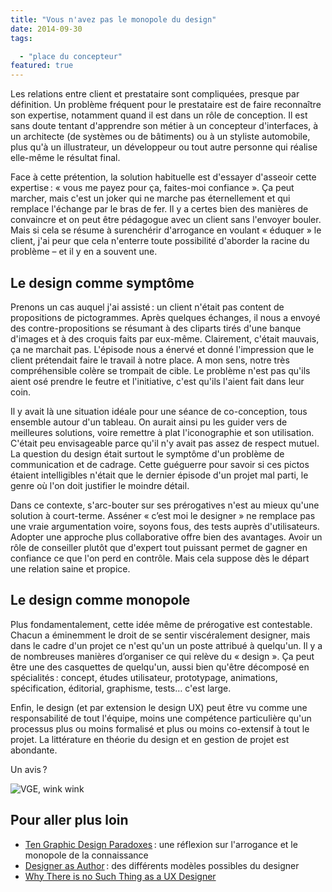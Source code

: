 ```yaml
---
title: "Vous n'avez pas le monopole du design"
date: 2014-09-30
tags:

  - "place du concepteur"
featured: true
---
```


Les relations entre client et prestataire sont compliquées, presque par définition. Un problème fréquent pour le prestataire est de faire reconnaître son expertise, notamment quand il est dans un rôle de conception. Il est sans doute tentant d'apprendre son métier à un concepteur d'interfaces, à un architecte (de systèmes ou de bâtiments) ou à un styliste automobile, plus qu'à un illustrateur, un développeur ou tout autre personne qui réalise elle-même le résultat final.

Face à cette prétention, la solution habituelle est d'essayer d'asseoir cette expertise : « vous me payez pour ça, faites-moi confiance ». Ça peut marcher, mais c'est un joker qui ne marche pas éternellement et qui remplace l'échange par le bras de fer. Il y a certes bien des manières de convaincre et on peut être pédagogue avec un client sans l'envoyer bouler. Mais si cela se résume à surenchérir d'arrogance en voulant « éduquer » le client, j'ai peur que cela n'enterre toute possibilité d'aborder la racine du problème – et il y en a souvent une.

## Le design comme symptôme

Prenons un cas auquel j'ai assisté : un client n'était pas content de propositions de pictogrammes. Après quelques échanges, il nous a envoyé des contre-propositions se résumant à des cliparts tirés d'une banque d'images et à des croquis faits par eux-même. Clairement, c'était mauvais, ça ne marchait pas. L'épisode nous a énervé et donné l'impression que le client prétendait faire le travail à notre place. A mon sens, notre très compréhensible colère se trompait de cible. Le problème n'est pas qu'ils aient osé prendre le feutre et l'initiative, c'est qu'ils l'aient fait dans leur coin.

Il y avait là une situation idéale pour une séance de co-conception, tous ensemble autour d'un tableau. On aurait ainsi pu les guider vers de meilleures solutions, voire remettre à plat l'iconographie et son utilisation. C'était peu envisageable parce qu'il n'y avait pas assez de respect mutuel. La question du design était surtout le symptôme d'un problème de communication et de cadrage. Cette guéguerre pour savoir si ces pictos étaient intelligibles n'était que le dernier épisode d'un projet mal parti, le genre où l'on doit justifier le moindre détail.

Dans ce contexte, s'arc-bouter sur ses prérogatives n'est au mieux qu'une solution à court-terme. Asséner « c’est moi le designer » ne remplace pas une vraie argumentation voire, soyons fous, des tests auprès d'utilisateurs. Adopter une approche plus collaborative offre bien des avantages. Avoir un rôle de conseiller plutôt que d'expert tout puissant permet de gagner en confiance ce que l'on perd en contrôle. Mais cela suppose dès le départ une relation saine et propice.

## Le design comme monopole

Plus fondamentalement, cette idée même de prérogative est contestable. Chacun a éminemment le droit de se sentir viscéralement designer, mais dans le cadre d'un projet ce n'est qu'un un poste attribué à quelqu'un. Il y a de nombreuses manières d’organiser ce qui relève du « design ». Ça peut être une des casquettes de quelqu'un, aussi bien qu'être décomposé en spécialités : concept, études utilisateur, prototypage, animations, spécification, éditorial, graphisme, tests… c'est large.

Enfin, le design (et par extension le design UX) peut être vu comme une responsabilité de tout l'équipe, moins une compétence particulière qu'un processus plus ou moins formalisé et plus ou moins co-extensif à tout le projet. La littérature en théorie du design et en gestion de projet est abondante.

Un avis ?

![VGE, wink wink](/img/VGE.png "[Source](http://www.ina.fr/video/I00017840)")

## Pour aller plus loin

- [Ten Graphic Design Paradoxes](http://bloganubis.com/2009/08/03/ten-graphic-design-paradoxes/) : une réflexion sur l'arrogance et le monopole de la connaissance
- [Designer as Author](http://2x4.org/ideas/22/designer-as-author/) : des différents modèles possibles du designer
- [Why There is no Such Thing as a UX Designer](http://v3.sachagreif.com/why-there-is-no-such-thing-as-a-user-experience-designer/)

